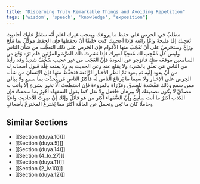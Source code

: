 ```yaml
---
title: "Discerning Truly Remarkable Things and Avoiding Repetition"
tags: ['wisdom', 'speech', 'knowledge', "exposition"]
---
```


 مطلبٌ في الحرص على حفظ ما يروعك ويعجب غيرك اعلم أَنَّه ستمُرُّ عليك أحاديث تُعجِبك إمَّا مليحةٌ وإمَّا رائعة  فإذا أعجبتك كنت خليقًا أنْ تحفظها فإن الحفظ موكَّلٌ بما مَلُحَ ورَاعَ وستحرصُ على أنْ تَعْجَبَ منها الأقوام فإن الحرص على ذلك التعجُّب من شأن الناس وليس كل مُعْجِب لك مُعجِبًا لغيرك  فإذا نشرتَ ذلك المرَّة والمرَّتين فلم تَرَه وَقَعَ من السامعين موقعَه منك فانزجر عن العودة فإنَّ العَجَب من غير عجيب سُخْفٌ شديدٌ  وقد رأينا من الناس مَن تعلَّق بالشيء ولا يقلع عنه وعن الحديث به ولا يمنعه قِلَّة قبول أصحابه له من أنْ يعود إليه ثم يعود  ثمَّ انظر الأخبار الرَّائعة فتحفَّظ منها فإن الإنسان من شأنه الحِرص على الإخبار ولا سيما ما يَرتاع الناس له فأكثرُ الناسِ مَن يُحدِّث بما سمع ولا يبالي ممن سمع وذلك مَفْسَدة للصدق ومَزْرَاة بالمروءة  فإن استطعتَ ألَّا تخبر بشيءٍ إلَّا وأنت به مصدِّقٌ لا يكون تصديقك إلَّا ببرهان فافعل ولا تقل كما يقول السفهاء أُخْبِرُ بما سمعتُ  فإن الكذب أكثرُ ما أنت سامِعٌ وإنَّ السُّفهاء أكثر من هو قائلٌ وإنَّك إنْ صِرتَ للأحاديث واعيًا وحاملًا كان ما تَعِي وتحملُ عن العامَّة أكثرَ مما يَخترعُ المخترعُ بأضعافٍ

## Similar Sections
- [[Section (duya.10)]]
 - [[Section (duya.5)]]
 - [[Section (duya.14)]]
 - [[Section (4_lo.27)]]
 - [[Section (duya.11)]]
 - [[Section (2_lv.10)]]
 - [[Section (duya.12)]]
